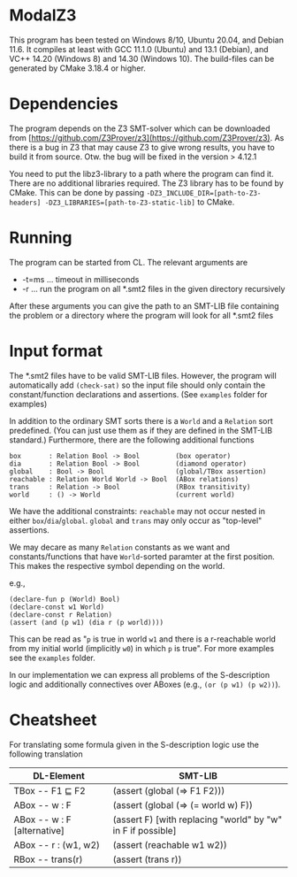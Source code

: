 # ModalZ3

This program has been tested on Windows 8/10, Ubuntu 20.04, and Debian 11.6.
It compiles at least with GCC 11.1.0 (Ubuntu) and 13.1 (Debian), and VC++ 14.20 (Windows 8) and 14.30 (Windows 10).
The build-files can be generated by CMake 3.18.4 or higher.

# Dependencies

The program depends on the Z3 SMT-solver which can be downloaded from [https://github.com/Z3Prover/z3](https://github.com/Z3Prover/z3).
As there is a bug in Z3 that may cause Z3 to give wrong results, you have to build it from source. Otw. the bug will be fixed in the version > 4.12.1

You need to put the libz3-library to a path where the program can find it. There are no additional libraries required.
The Z3 library has to be found by CMake. This can be done by passing `-DZ3_INCLUDE_DIR=[path-to-Z3-headers] -DZ3_LIBRARIES=[path-to-Z3-static-lib]` to CMake.

# Running

The program can be started from CL. The relevant arguments are

  - -t=ms ... timeout in milliseconds
   - -r   ... run the program on all *.smt2 files in the given directory recursively
   
After these arguments you can give the path to an SMT-LIB file containing the problem or a directory where the program will look for all *.smt2 files

# Input format

The *.smt2 files have to be valid SMT-LIB files.
However, the program will automatically add `(check-sat)` so the input file should only contain the constant/function declarations and assertions. (See `examples` folder for examples)

In addition to the ordinary SMT sorts there is a `World` and a `Relation` sort predefined. (You can just use them as if they are defined in the SMT-LIB standard.)
Furthermore, there are the following additional functions

```
box       : Relation Bool -> Bool         (box operator)
dia       : Relation Bool -> Bool         (diamond operator)
global    : Bool -> Bool                  (global/TBox assertion)
reachable : Relation World World -> Bool  (ABox relations)
trans     : Relation -> Bool              (RBox transitivity)
world     : () -> World                   (current world)
```

We have the additional constraints: `reachable` may not occur nested in either `box`/`dia`/`global`.
`global` and `trans` may only occur as "top-level" assertions.

We may decare as many `Relation` constants as we want and constants/functions that have `World`-sorted paramter at the first position. This makes the respective symbol depending on the world.

e.g.,
```
(declare-fun p (World) Bool)
(declare-const w1 World)
(declare-const r Relation)
(assert (and (p w1) (dia r (p world))))
```
This can be read as "`p` is true in world `w1` and there is a r-reachable world from my initial world (implicitly `w0`) in which `p` is true". For more examples see the `examples` folder.

In our implementation we can express all problems of the S-description logic and additionally connectives over ABoxes (e.g., `(or (p w1) (p w2))`).

# Cheatsheet

For translating some formula given in the S-description logic use the following translation

| DL-Element                     | SMT-LIB                                                     |
|--------------------------------|-------------------------------------------------------------|
| TBox -- F1 $\sqsubseteq$ F2    | (assert (global (=> F1 F2)))                                |
| ABox -- w : F                  | (assert (global (=> (= world w) F))                         |
| ABox -- w : F [alternative]    | (assert F) [with replacing "world" by "w" in F if possible] |
| ABox -- r : (w1, w2)           | (assert (reachable w1 w2))                                  |
| RBox -- trans(r)               | (assert (trans r))                                          |
